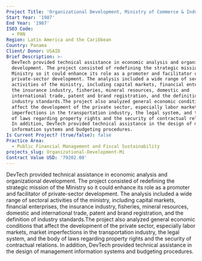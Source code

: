 ```yaml
---
Project Title: 'Organizational Development, Ministry of Commerce & Industry'
Start Year: '1987'
End Year: '1987'
ISO3 Code:
  - PAN
Region: Latin America and the Caribbean
Country: Panama
Client/ Donor: USAID
Brief Description: >-
  DevTech provided technical assistance in economic analysis and organizational
  development. The project consisted of redefining the strategic mission of the
  Ministry so it could enhance its role as a promoter and facilitator of
  private-sector development. The analysis included a wide range of sectoral
  activities of the ministry, including capital markets, financial enterprises,
  the insurance industry, fisheries, mineral resources, domestic and
  international trade, patent and brand registration, and the definition of
  industry standards.The project also analyzed general economic conditions that
  affect the development of the private sector, especially labor markets, market
  imperfections in the transportation industry, the legal system, and the body
  of laws regarding property rights and the security of contractual relations.
  In addition, DevTech provided technical assistance in the design of management
  information systems and budgeting procedures.
Is Current Project? (true/false): false
Practice Area:
  - Public Financial Management and Fiscal Sustainability
projects_slug: Organizational-Development-Mi
Contract Value USD: '79202.00'
---
```

DevTech provided technical assistance in economic analysis and organizational development. The project consisted of redefining the strategic mission of the Ministry so it could enhance its role as a promoter and facilitator of private-sector development. The analysis included a wide range of sectoral activities of the ministry, including capital markets, financial enterprises, the insurance industry, fisheries, mineral resources, domestic and international trade, patent and brand registration, and the definition of industry standards.The project also analyzed general economic conditions that affect the development of the private sector, especially labor markets, market imperfections in the transportation industry, the legal system, and the body of laws regarding property rights and the security of contractual relations. In addition, DevTech provided technical assistance in the design of management information systems and budgeting procedures.